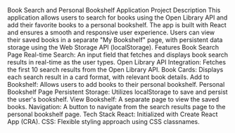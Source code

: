 
Book Search and Personal Bookshelf Application
Project Description
This application allows users to search for books using the Open Library API and add their favorite books to a personal bookshelf. The app is built with React and ensures a smooth and responsive user experience. Users can view their saved books in a separate "My Bookshelf" page, with persistent data storage using the Web Storage API (localStorage).
Features
Book Search Page
Real-time Search: An input field that fetches and displays book search results in real-time as the user types.
Open Library API Integration: Fetches the first 10 search results from the Open Library API.
Book Cards: Displays each search result in a card format, with relevant book details.
Add to Bookshelf: Allows users to add books to their personal bookshelf.
Personal Bookshelf Page
Persistent Storage: Utilizes localStorage to save and persist the user's bookshelf.
View Bookshelf: A separate page to view the saved books.
Navigation: A button to navigate from the search results page to the personal bookshelf page.
Tech Stack
React: Initialized with Create React App (CRA).
CSS: Flexible styling approach using CSS classnames.
